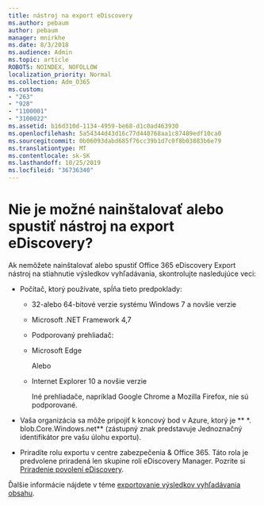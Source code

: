 ```yaml
---
title: nástroj na export eDiscovery
ms.author: pebaum
author: pebaum
manager: mnirkhe
ms.date: 8/3/2018
ms.audience: Admin
ms.topic: article
ROBOTS: NOINDEX, NOFOLLOW
localization_priority: Normal
ms.collection: Adm_O365
ms.custom:
- "263"
- "928"
- "1100001"
- "3100022"
ms.assetid: b16d310d-1134-4959-be68-d1c0ad463930
ms.openlocfilehash: 5a54344d43d16c77d440768aa1c87489edf10ca0
ms.sourcegitcommit: 0b06093dabd685f76cc39b1d7c0f8b03883b6e79
ms.translationtype: MT
ms.contentlocale: sk-SK
ms.lasthandoff: 10/25/2019
ms.locfileid: "36736340"
---
```

# <a name="cant-install-or-run-the-ediscovery-export-tool"></a>Nie je možné nainštalovať alebo spustiť nástroj na export eDiscovery?

Ak nemôžete nainštalovať alebo spustiť Office 365 eDiscovery Export nástroj na stiahnutie výsledkov vyhľadávania, skontrolujte nasledujúce veci:
  
- Počítač, ktorý používate, spĺňa tieto predpoklady:

  - 32-alebo 64-bitové verzie systému Windows 7 a novšie verzie

  - Microsoft .NET Framework 4,7

  - Podporovaný prehliadač:

  - Microsoft Edge

    Alebo

  - Internet Explorer 10 a novšie verzie

    Iné prehliadače, napríklad Google Chrome a Mozilla Firefox, nie sú podporované.

- Vaša organizácia sa môže pripojiť k koncový bod v Azure, ktorý je ** \*. blob.Core.Windows.net** (zástupný znak predstavuje Jednoznačný identifikátor pre vašu úlohu exportu).

- Priradíte rolu exportu v centre zabezpečenia &amp; Office 365. Táto rola je predvolene priradená len skupine rolí eDiscovery Manager. Pozrite si [Priradenie povolení eDiscovery](https://docs.microsoft.com/office365/securitycompliance/assign-ediscovery-permissions).

Ďalšie informácie nájdete v téme [exportovanie výsledkov vyhľadávania obsahu](https://docs.microsoft.com/office365/securitycompliance/export-search-results).
  